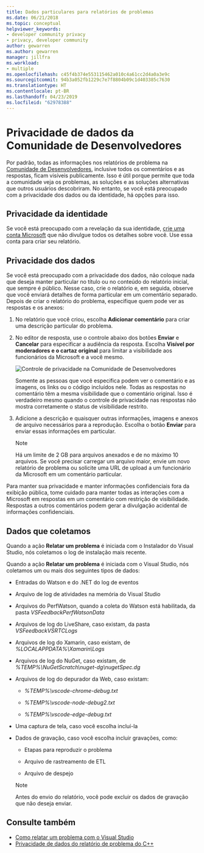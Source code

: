 ```yaml
---
title: Dados particulares para relatórios de problemas
ms.date: 06/21/2018
ms.topic: conceptual
helpviewer_keywords:
- developer community privacy
- privacy, developer community
author: gewarren
ms.author: gewarren
manager: jillfra
ms.workload:
- multiple
ms.openlocfilehash: c45f4b374e553115462a010c4a61cc2d4a0a3e9c
ms.sourcegitcommit: 94b3a052fb1229c7e7f8804b09c1d403385c7630
ms.translationtype: HT
ms.contentlocale: pt-BR
ms.lasthandoff: 04/23/2019
ms.locfileid: "62978388"
---
```

# <a name="developer-community-data-privacy"></a>Privacidade de dados da Comunidade de Desenvolvedores

Por padrão, todas as informações nos relatórios de problema na [Comunidade de Desenvolvedores](https://developercommunity.visualstudio.com/), inclusive todos os comentários e as respostas, ficam visíveis publicamente. Isso é útil porque permite que toda a comunidade veja os problemas, as soluções e as soluções alternativas que outros usuários descobriram. No entanto, se você está preocupado com a privacidade dos dados ou da identidade, há opções para isso.

## <a name="identity-privacy"></a>Privacidade da identidade

Se você está preocupado com a revelação da sua identidade, [crie uma conta Microsoft](https://signup.live.com/) que não divulgue todos os detalhes sobre você. Use essa conta para criar seu relatório.

## <a name="data-privacy"></a>Privacidade dos dados

Se você está preocupado com a privacidade dos dados, não coloque nada que deseja manter particular no título ou no conteúdo do relatório inicial, que sempre é público. Nesse caso, crie o relatório e, em seguida, observe que você enviará detalhes de forma particular em um comentário separado. Depois de criar o relatório do problema, especifique quem pode ver as respostas e os anexos:

1. No relatório que você criou, escolha **Adicionar comentário** para criar uma descrição particular do problema.

2. No editor de resposta, use o controle abaixo dos botões **Enviar** e **Cancelar** para especificar a audiência da resposta. Escolha **Visível por moderadores e o cartaz original** para limitar a visibilidade aos funcionários da Microsoft e a você mesmo.

   ![Controle de privacidade na Comunidade de Desenvolvedores](media/developer-community-privacy-control.png)

   Somente as pessoas que você especifica podem ver o comentário e as imagens, os links ou o código incluídos nele. Todas as respostas no comentário têm a mesma visibilidade que o comentário original. Isso é verdadeiro mesmo quando o controle de privacidade nas respostas não mostra corretamente o status de visibilidade restrito.

3. Adicione a descrição e quaisquer outras informações, imagens e anexos de arquivo necessários para a reprodução. Escolha o botão **Enviar** para enviar essas informações em particular.

   > [!NOTE]
   > Há um limite de 2 GB para arquivos anexados e de no máximo 10 arquivos. Se você precisar carregar um arquivo maior, envie um novo relatório de problema ou solicite uma URL de upload a um funcionário da Microsoft em um comentário particular.

Para manter sua privacidade e manter informações confidenciais fora da exibição pública, tome cuidado para manter todas as interações com a Microsoft em respostas em um comentário com restrição de visibilidade. Respostas a outros comentários podem gerar a divulgação acidental de informações confidenciais.

## <a name="data-we-collect"></a>Dados que coletamos

Quando a ação **Relatar um problema** é iniciada com o Instalador do Visual Studio, nós coletamos o log de instalação mais recente.

Quando a ação **Relatar um problema** é iniciada com o Visual Studio, nós coletamos um ou mais dos seguintes tipos de dados:

- Entradas do Watson e do .NET do log de eventos

- Arquivo de log de atividades na memória do Visual Studio

- Arquivos do PerfWatson, quando a coleta do Watson está habilitada, da pasta *VSFeedbackPerfWatsonData*

- Arquivos de log do LiveShare, caso existam, da pasta *VSFeedbackVSRTCLogs*

- Arquivos de log do Xamarin, caso existam, de *%LOCALAPPDATA%\Xamarin\Logs*

- Arquivos de log do NuGet, caso existam, de *%TEMP%\NuGetScratch\nuget-dg\nugetSpec.dg*

- Arquivos de log do depurador da Web, caso existam:

   - *%TEMP%\vscode-chrome-debug.txt*

   - *%TEMP%\vscode-node-debug2.txt*

   - *%TEMP%\vscode-edge-debug.txt*

- Uma captura de tela, caso você escolha incluí-la

- Dados de gravação, caso você escolha incluir gravações, como:

   - Etapas para reproduzir o problema

   - Arquivo de rastreamento de ETL

   - Arquivo de despejo

    > [!NOTE]
    > Antes do envio do relatório, você pode excluir os dados de gravação que não deseja enviar.

## <a name="see-also"></a>Consulte também

- [Como relatar um problema com o Visual Studio](how-to-report-a-problem-with-visual-studio.md)
- [Privacidade de dados do relatório de problema do C++](/cpp/how-to-report-a-problem-with-the-visual-cpp-toolset#reports-and-privacy)
